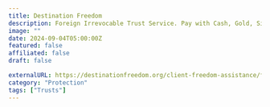 ```yaml
---
title: Destination Freedom
description: Foreign Irrevocable Trust Service. Pay with Cash, Gold, Silver, BitCoin and other Cryptocurrencies.
image: ""
date: 2024-09-04T05:00:00Z
featured: false
affiliated: false
draft: false

externalURL: https://destinationfreedom.org/client-freedom-assistance/foreign-irrevocable-trusts/
category: "Protection"
tags: ["Trusts"]
---
```

